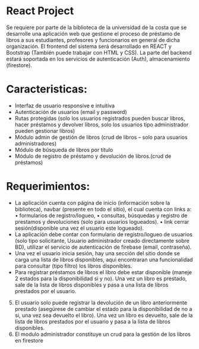 # React Project

Se requiere por parte de la biblioteca de la universidad de la costa que se desarrolle
una aplicación web que gestione el proceso de préstamo de libros a sus estudiantes,
profesores y funcionarios en general de dicha organización.
El frontend del sistema será desarrollado en REACT y Bootstrap (También puede
trabajar con HTML y CSS).
La parte del backend estará soportada en los servicios de autenticación (Auth),
almacenamiento (firestore).

# Caracteristicas:
* Interfaz de usuario responsive e intuitiva
* Autenticación de usuarios (email y password)
* Rutas protegidas (solo los usuarios registrados pueden buscar libros, hacer
préstamos y devolver libros, solo los usuarios tipo administrador pueden
gestionar libros)
* Módulo admin de gestión de libros (crud de libros – solo para usuarios
administradores)
* Módulo de búsqueda de libros por título
* Módulo de registro de préstamo y devolución de libros.(crud de préstamos)

# Requerimientos:
* La aplicación cuenta con página de inicio (información sobre la biblioteca),
navbar (presente en todo el sitio), el cual cuenta con links a:
• formularios de registro/logueo,
• consultas, búsquedas y registro de prestamos y devoluciones (solo para
usuarios logueados).
• link cerrar sesión(disponible una vez el usuario este logueado).
* La aplicación debe contar con formulario de registro/logueo de usuarios (solo
tipo solicitante, Usuario administrador creado directamente sobre BD), utilizar el
servicio de autenticación de firebase (email, contraseña).
* Una vez el usuario inicia sesión, hay una sección del sitio donde se carga una lista
de libros disponibles, aqui encontraran una funcionalidad para consultar (tipo filtro) los
libros disponibles.
* Para registrar préstamos de libros el libro debe estar disponible (maneje 2
estados para la disponibilidad si y no). Una vez un libro es prestado, sale de la lista de
libros disponibles y pasa a una lista de libros prestados por el usuario.
5. El usuario solo puede registrar la devolución de un libro anteriormente prestado
(asegúrese de cambiar el estado para la disponibilidad de no a si, una vez sea devuelto el
libro). Una vez un libro es devuelto, sale de la lista de libros prestados por el usuario y
pasa a la lista de libros disponibles.
6. El modulo administrador constituye un crud para la gestión de los libros en firestore
